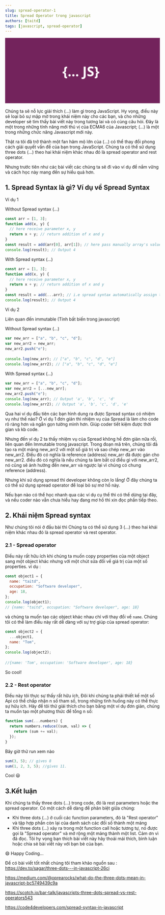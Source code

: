 ```yaml
---
slug: spread-operator-1
title: Spread Operator trong javascript
authors: [taitd]
tags: [javascript, spread-operator]
---
```


![Docusaurus Plushie](./banner.webp)

Chúng ta sẽ nỗ lực giải thích (...) làm gì trong JavaScript. Hy vọng, điều này sẽ loại bỏ sự mập mờ trong khái niệm này cho các bạn, và cho những developer sẽ tìm thấy bài viết này trong tương lai và có cùng câu hỏi. Đây là một trong những tính năng mới thú vị của ECMA6 của Javascript; (...) là một trong những chức năng Javascript mới này.

Thật ra tôi đã trở thành một fan hâm mộ lớn của (...) có thể thay đổi phong cách giải quyết vấn đề của bạn trong JavaScript. Chúng ta có thể sử dụng three dots (...) theo hai khái niệm khác nhau đó là spread operator and rest operator.

Nhưng trước tiên như các bài viết các chúng ta sẽ đi vào ví dụ để nắm vững và cách học này mang đến sự hiểu quả hơn.

<!--truncate-->

## 1. Spread Syntax là gì? Ví dụ về Spread Syntax

Ví dụ 1

Without Spread syntax (...)

```js
const arr = [1, 3];
function add(x, y) {
  // here receive parameter x, y
  return x + y; // return addition of x and y
}
const result = add(arr[0], arr[1]); // here pass manually array's values
console.log(result); // Output 4
```

With Spread syntax (...)

```js
const arr = [1, 3];
function add(x, y) {
  // here receive parameter x, y
  return x + y; // return addition of x and y
}
const result = add(...arr); // i.e spread syntax automatically assign the values
console.log(result); // Output 4
```

Ví dụ 2

Liên quan đến immutable (Tính bất biến trong javascript)

Without Spread syntax (...)

```js
var new_arr = ["a", "b", "c", "d"];
var new_arr2 = new_arr;
new_arr2.push("e");

console.log(new_arr); // ["a", "b", "c", "d", "e"]
console.log(new_arr2); // ["a", "b", "c", "d", "e"]
```

With Spread syntax (...)

```js
var new_arr = ["a", "b", "c", "d"];
var new_arr2 = [...new_arr];
new_arr2.push("e");
console.log(new_arr); // Output 'a', 'b', 'c', 'd'
console.log(new_arr2); // Output 'a', 'b', 'c', 'd', 'e'
```

Qua hai ví dụ đầu tiên các bạn hình dung ra được Spread syntax có nhiệm vụ như thế nào? Ở ví dụ 1 đơn giản thì nhiệm vụ của Spread là làm cho code rõ ràng hơn và ngắn gọn tường mình hơn. Giúp coder tiết kiệm được thời gian và kb code.

Nhưng đến ví dụ 2 ta thấy nhiệm vụ của Spread không hề đơn giản nữa rồi, liên quan đến Immutable trong javascript. Trong đoạn mã trên, chúng tôi đã tạo ra một mảng new_arr2 với một số giá trị và sao chép new_arr vào new_arr2. Điều đó có nghĩa là reference (address) new_arr đã được gán cho new_arr2. điều đó có nghĩa là nếu chúng ta làm bất cứ điều gì với new_arr2, nó cũng sẽ ảnh hưởng đến new_arr và ngược lại vì chúng có chung reference (address).

Nhưng khi sử dụng spread thì developer không còn lo lắng! Ở đây chúng ta có thể sử dụng spread operator để loại bỏ sự mơ hồ này.

Nếu bạn nào có thể học nhanh qua các ví dụ cụ thể thì có thể dừng tại đây, và nếu coder nào vẫn chưa hiểu hay đang mơ hồ thì xin đọc phần tiếp theo.

## 2. Khái niệm Spread syntax

Như chúng tôi nói ở đầu bài thì Chúng ta có thể sử dụng 3 (...) theo hai khái niệm khác nhau đó là spread operator và rest operator.

### 2.1 - Spread operator

Điều này rất hữu ích khi chúng ta muốn copy properties của một object sang một object khác nhưng với một chút sửa đổi về giá trị của một số properties. ví dụ :

```js
const object1 = {
  name: "taitd",
  occupation: "Software developer",
  age: 18,
};
console.log(object1);
// {name: "taitd", occupation: "Software developer", age: 18}
```

và chúng ta muốn tạo các object khác nhau chỉ với thay đổi về `name`. Chúng tôi có thể làm điều này rất dễ dàng với sự trợ giúp của spread operator:

```js
const object2 = {
  ...object1,
  name: "Tom",
};
console.log(object2);

//{name: 'Tom', occupation: 'Software developer', age: 18}
```

So cool!

### 2.2 - Rest operator

Điều này tôi thực sự thấy rất hữu ích, Đôi khi chúng ta phải thiết kế một số Api có thể chấp nhận n số tham số, trong những tình huống này có thể thực sự hữu ích. Hãy để tôi thử giải thích cho bạn bằng một ví dụ đơn giản, chúng ta muốn tạo một phương thức để tổng n số:

```js
function sum(...numbers) {
  return numbers.reduce((sum, val) => {
    return (sum += val);
  });
}
```

Bây giờ thử run xem nào

```js
sum(3, 5); // gives 8
sum(1, 2, 3, 5); //gives 11.
```

Cool 😃

## 3.Kết luận

Khi chúng ta thấy three dots (…) trong code, đó là rest parameters hoặc the spread operator. Có một cách dễ dàng để phân biệt giữa chúng:

- Khi three dots (…) ở cuối các function parameters, đó là "Rest operator" và tập hợp phần còn lại của danh sách các đối số thành một mảng
- Khi three dots (…) xảy ra trong một function call hoặc tương tự, nó được gọi là "Spread operator" và mở rộng một mảng thành một list.
  Cảm ơn vì đã đọc. Tôi hy vọng bạn thích bài viết này hãy thoải mái thích, bình luận hoặc chia sẻ bài viết này với bạn bè của bạn.

😄 Happy Coding…

Để có bài viết tốt nhất chúng tôi tham khảo nguồn sau :
<https://dev.to/sagar/three-dots---in-javascript-26ci>

<https://medium.com/@oprearocks/what-do-the-three-dots-mean-in-javascript-bc5749439c9a>

<https://scotch.io/bar-talk/javascripts-three-dots-spread-vs-rest-operators543>

<https://code4developers.com/spread-syntax-in-javascript>
